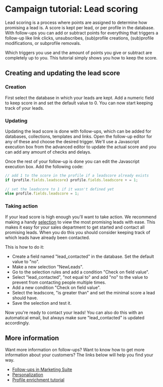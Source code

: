 # Campaign tutorial: Lead scoring

Lead scoring is a process where points are assigned to determine how promising 
a lead is. A score is kept per lead, or per profile in the database. 
With follow-ups you can add or subtract points for everything that triggers a 
follow-up like link clicks, unsubscribes, (sub)profile creations, (sub)profile 
modifications, or subprofile removals. 

Which triggers you use and the amount of points you give or subtract are 
completely up to you. This tutorial simply shows you how to keep the score. 

## Creating and updating the lead score

### Creation

First select the database in which your leads are kept. Add a numeric 
field to keep score in and set the default value to 0. You can now start 
keeping track of your leads.

### Updating

Updating the lead score is done with follow-ups, which can be added 
for databases, collections, templates and links. Open the follow-up editor 
for any of these and choose the desired trigger. We'll use a Javascript 
execution box from the advanced editor to update the actual score and 
you can add any amount of checks and delays.

Once the rest of your follow-up is done you can edit the Javascript 
execution box. Add the following code:

```Javascript
// add 1 to the score in the profile if a leadscore already exists
if (profile.fields.leadscore) profile.fields.leadscore + = 1;
 
// set the leadscore to 1 if it wasn't defined yet
else profile.fields.leadscore = 1;
```

### Taking action

If your lead score is high enough you'll want to take action. We recommend 
making a handy [selection](./selections-introduction) to view the most 
promising leads with ease. This makes it easy for your sales department 
to get started and contact all promising leads. When you do this you should 
consider keeping track of which leads have already been contacted.

This is how to do it:
* Create a field named "lead_contacted" in the database. Set the 
default value to "no". 
* Make a new selection "NewLeads".
* Go to the selection rules and add a condition "Check on field value". 
* Select "lead_contacted", "not equal to" and add "no" to the value to 
prevent from contacting people multiple times.
* Add a new condition "Check on field value". 
* Select the leadscore, "is greater than" and set the minimal score a lead should have.
* Save the selection and test it.

Now you're ready to contact your leads! You can also do this with an 
automatical email, but always make sure "lead_contacted" is updated 
accordingly.

## More information

Want more information on follow-ups? Want to know how to get more information 
about your customers? 
The links below will help you find your way.

* [Follow-ups in Marketing Suite](./follow-up-manager-ms)
* [Personalization](./personalization)
* [Profile enrichment tutorial](./campaign-tutorial-profile-enrichment)

